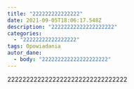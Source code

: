 ```yaml
---
title: "222222222222222"
date: 2021-09-05T18:06:17.548Z
description: "22222222222222222222"
categories:
  - "22222222222222222"
tags: Opowiadania
autor_dane:
  - body: "222222222222222222222"
---
```

22222222222222222222222222222222